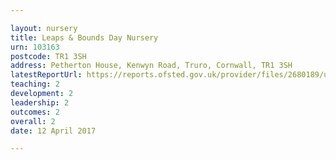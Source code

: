 ```yaml
---

layout: nursery
title: Leaps & Bounds Day Nursery
urn: 103163
postcode: TR1 3SH
address: Petherton House, Kenwyn Road, Truro, Cornwall, TR1 3SH
latestReportUrl: https://reports.ofsted.gov.uk/provider/files/2680189/urn/103163.pdf
teaching: 2
development: 2
leadership: 2
outcomes: 2
overall: 2
date: 12 April 2017

---
```

